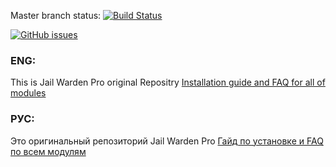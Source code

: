 Master branch status:
[![Build Status](https://travis-ci.org/TiBarification/Jail-Warden-Pro.svg?branch=master)](https://travis-ci.org/TiBarification/Jail-Warden-Pro)

[![GitHub issues](https://img.shields.io/github/issues/TiBarification/Jail-Warden-Pro.svg?style=flat-square)](https://github.com/TiBarification/Jail-Warden-Pro/issues)
### ENG: ###
This is Jail Warden Pro original Repositry
[Installation guide and FAQ for all of modules](http://tibarification.github.io/Jail-Warden-Pro/)
### РУС: ###
Это оригинальный репозиторий Jail Warden Pro
[Гайд по установке и FAQ по всем модулям](http://tibarification.github.io/Jail-Warden-Pro/)
